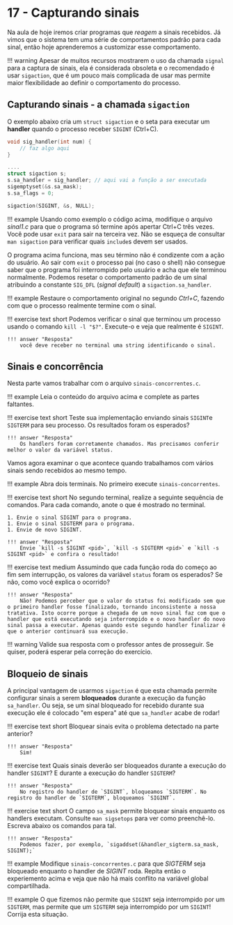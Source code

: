 # 17 - Capturando sinais

Na aula de hoje iremos criar programas que *reagem* a sinais recebidos. Já vimos que o sistema tem uma série de comportamentos padrão para cada sinal, então hoje aprenderemos a customizar esse comportamento.

!!! warning
    Apesar de muitos recursos mostrarem o uso da chamada `signal` para a captura de sinais, ela é considerada obsoleta e o recomendado é usar `sigaction`, que é um pouco mais complicada de usar mas permite maior flexibilidade ao definir o comportamento do processo.

## Capturando sinais - a chamada `sigaction`

O exemplo abaixo cria um `struct sigaction` e o seta para executar um **handler** quando o processo receber `SIGINT` (Ctrl+C).

```c
void sig_handler(int num) {
    // faz algo aqui
}

....
struct sigaction s;
s.sa_handler = sig_handler; // aqui vai a função a ser executada
sigemptyset(&s.sa_mask);
s.sa_flags = 0;

sigaction(SIGINT, &s, NULL);
```

!!! example
    Usando como exemplo o código acima, modifique o arquivo *sinal1.c* para que o programa só termine após apertar Ctrl+C três vezes. Você pode usar `exit` para sair na terceira vez. Não se esqueça de consultar `man sigaction` para verificar quais `include`s devem ser usados.

O programa acima funciona, mas seu término não é condizente com a ação do usuário. Ao sair com `exit` o processo pai (no caso o shell) não consegue saber que o programa foi interrompido pelo usuário e acha que ele terminou normalmente. Podemos resetar o comportamento padrão de um sinal atribuindo a constante `SIG_DFL` (*signal default*) a `sigaction.sa_handler`.

!!! example
    Restaure o comportamento original no segundo *Ctrl+C*, fazendo com que o processo realmente termine com o sinal.

!!! exercise text short
    Podemos verificar o sinal que terminou um processo usando o comando `kill -l "$?"`. Execute-o e veja que realmente é `SIGINT`.

    !!! answer "Resposta"
        você deve receber no terminal uma string identificando o sinal.

## Sinais e concorrência

Nesta parte vamos trabalhar com o arquivo `sinais-concorrentes.c`.

!!! example
    Leia o conteúdo do arquivo acima e complete as partes faltantes.

!!! exercise text short
    Teste sua implementação enviando sinais `SIGINT`e `SIGTERM` para seu processo. Os resultados foram os esperados?

    !!! answer "Resposta"
        Os handlers foram corretamente chamados. Mas precisamos conferir melhor o valor da variável status.

Vamos agora examinar o que acontece quando trabalhamos com vários sinais sendo recebidos ao mesmo tempo.

!!! example
    Abra dois terminais. No primeiro execute `sinais-concorrentes`.

!!! exercise text short
    No segundo terminal, realize a seguinte sequência de comandos. Para cada comando, anote o que é mostrado no terminal.

    1. Envie o sinal SIGINT para o programa.
    1. Envie o sinal SIGTERM para o programa.
    1. Envie de novo SIGINT.

    !!! answer "Resposta"
        Envie `kill -s SIGINT <pid>`, `kill -s SIGTERM <pid>` e `kill -s SIGINT <pid>` e confira o resultado!

!!! exercise text medium
    Assumindo que cada função roda do começo ao fim sem interrupção, os valores da variável `status` foram os esperados? Se não, como você explica o ocorrido?

    !!! answer "Resposta"
        Não! Podemos perceber que o valor do status foi modificado sem que o primeiro handler fosse finalizado, tornando inconsistente a nossa tratativa. Isto ocorre porque a chegada de um novo sinal faz com que o handler que está executando seja interrompido e o novo handler do novo sinal passa a executar. Apenas quando este segundo handler finalizar é que o anterior continuará sua execução.

!!! warning
    Valide sua resposta com o professor antes de prosseguir. Se quiser, poderá esperar pela correção do exercício.

## Bloqueio de sinais

A principal vantagem de usarmos `sigaction` é que esta chamada permite configurar sinais a serem **bloqueados** durante a execução da função `sa_handler`. Ou seja, se um sinal bloqueado for recebido durante sua execução ele é colocado "em espera" até que `sa_handler` acabe de rodar!

!!! exercise text short
    Bloquear sinais evita o problema detectado na parte anterior?

    !!! answer "Resposta"
        Sim!

!!! exercise text
    Quais sinais deverão ser bloqueados durante a execução do handler `SIGINT`? E durante a execução do handler `SIGTERM`?

    !!! answer "Resposta"
        No registro do handler de `SIGINT`, bloqueamos `SIGTERM`. No registro do handler de `SIGTERM`, bloqueamos `SIGINT`.

!!! exercise text short
    O campo `sa_mask` permite bloquear sinais enquanto os handlers executam. Consulte `man sigsetops` para ver como preenchê-lo. Escreva 
    abaixo os comandos para tal.

    !!! answer "Resposta"
        Podemos fazer, por exemplo, `sigaddset(&handler_sigterm.sa_mask, SIGINT);`

!!! example
    Modifique `sinais-concorrentes.c` para que *SIGTERM* seja bloqueado enquanto o handler de *SIGINT* roda. Repita então o experiemento acima e veja que não há mais conflito na variável global compartilhada.

!!! example O que fizemos não permite que `SIGINT` seja interrompido por um `SIGTERM`, mas permite que um `SIGTERM` seja interrompido por um `SIGINT`! Corrija esta situação.


<!--
# Exercícios para praticar

**Exercício:** Modifique `sinal1.c` para que, ao ser colocado em background usando
Ctrl+Z (SIGTSTP), imprima uma mensagem antes de parar de executar.

**Dicas**:

* Você precisa retornar o comportamento padrão do sinal depois de dar o print.
* Pesquise como usar `raise` para (re)enviar um sinal para o próprio processo.

**Exercício**: Complete o programa acima com uma outra função que imprime a mensagem *Continuando!* quando o programa voltar a rodar (sinal `SIGCONT`).

----

Uma parte importante de sinais em sistemas POSIX é que, ao interromper um processo, eles podem cancelar operações que estavam ocorrendo. Em especial, chamadas de sistema que deixam um processo bloqueado (como `wait` e `sleep`) ou que fazem operações de entrada/saída (como `read` e `write`).

**Exercício**: compile e rode o programa `sleep_longo.c`. O quê foi mostrado na tela?

**Exercício**: Rode novamente o programa. Abra um novo terminal e envie um sinal `SIGTERM` para este processo. O quê é mostrado na tela? Você consegue interpretar este resultado?

**Exercício**: Como checamos que `sleep` realmente parou o processo por todo o tempo?

**Exercício**: Modifique o programa para que ele chame `sleep` tanto quanto for necessário para que o processo durma o tempo especificado. Salve este arquivo como `sleep_longo_while.c`.

**Exercício**: Troque o código de `sleep_longo.c` para ignorar o sinal `SIGTERM`. O programa agora funciona como esperado? Por que?
-->
